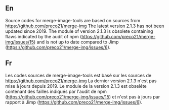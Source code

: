 ## En
Source codes for merge-image-tools are based on sources from https://github.com/preco21/merge-img
The latest version 2.1.3 has not been updated since 2019.
The module of version 2.1.3 is obsolete containing flaws indicated by the audit of npm (https://github.com/preco21/merge-img/issues/15) and is not up to date compared to Jimp (https://github.com/preco21/merge-img/issues/6).
## Fr
Les codes sources de merge-image-tools est basé  sur les sources de https://github.com/preco21/merge-img
La dernier version 2.1.3 n'est pas mise à jours depuis 2019.
Le module de la version 2.1.3 est obseléte contenant des failles indiqués par l'audit de npm (https://github.com/preco21/merge-img/issues/15) et n'est pas à jours par rapport à Jimp (https://github.com/preco21/merge-img/issues/6).
